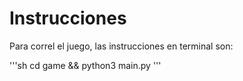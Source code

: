 # Instrucciones

Para correl el juego, las instrucciones en terminal son:

'''sh
cd game && python3 main.py
'''

